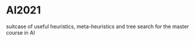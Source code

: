 # AI2021
suitcase of useful heuristics, meta-heuristics and tree search for the master course in AI
